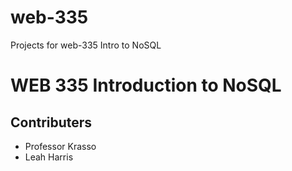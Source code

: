 # web-335
Projects for web-335 Intro to NoSQL

# WEB 335 Introduction to NoSQL
## Contributers
* Professor Krasso
* Leah Harris 